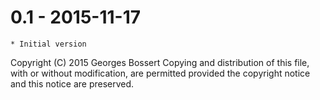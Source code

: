 
# 0.1 - 2015-11-17

	* Initial version


Copyright (C) 2015 Georges Bossert
Copying and distribution of this file, with or without modification, are
permitted provided the copyright notice and this notice are preserved.

